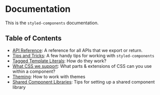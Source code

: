 # Documentation

This is the `styled-components` documentation.

## Table of Contents

- [API Reference](./api.md): A reference for all APIs that we export or return.
- [Tips and Tricks](./tips-and-tricks.md): A few handy tips for working with `styled-components`
- [Tagged Template Literals](./tagged-template-literals.md): How do they work?
- [What CSS we support](./css-we-support.md): What parts & extensions of CSS can you use within a component?
- [Theming](./docs/theming.md): How to work with themes
- [Shared Component Libraries](./docs/shared-component-libraries.md): Tips for setting up a shared component library
